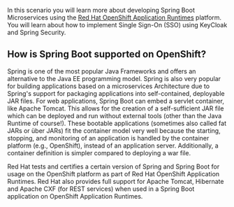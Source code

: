 In this scenario you will learn more about developing Spring Boot Microservices using the [Red Hat OpenShift Application Runtimes](https://developers.redhat.com/products/rhoar) platform. You will learn about how to implement Single Sign-On (SSO) using KeyCloak and Spring Security.

## How is Spring Boot supported on OpenShift?

Spring is one of the most popular Java Frameworks and offers an alternative to the Java EE programming model. Spring is also very popular for building applications based on a microservices Architecture due to Spring's support for packaging applications into self-contained, deployable JAR files. For web applications, Spring Boot can embed a servlet container, like Apache Tomcat. This allows for the creation of a self-sufficient JAR file which can be deployed and run without  external tools (other than the Java Runtime of course!). These bootable applications (sometimes also called fat JARs or über JARs) fit the container model very well because the starting, stopping, and monitoring of an application is handled by the container platform (e.g., OpenShift), instead of an application server. Additionally, a container definition is simpler compared to deploying a war file.

Red Hat tests and certifies a certain version of Spring and Spring Boot for usage on the OpenShift platform as part of Red Hat OpenShift Application Runtimes. Red Hat also provides full support for Apache Tomcat, Hibernate and Apache CXF (for REST services) when used in a Spring Boot application on OpenShift Application Runtimes.
